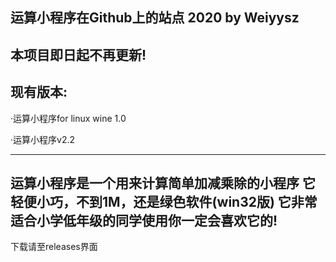 运算小程序在Github上的站点      2020 by Weiyysz
-----------------------------------------------------------------------
本项目即日起不再更新!
-----------------------------------------------------------------------
现有版本:
-----------------------------------------------------------------------
·运算小程序for linux wine 1.0

·运算小程序v2.2

-----------------------------------------------------------------------
运算小程序是一个用来计算简单加减乘除的小程序
它轻便小巧，不到1M，还是绿色软件(win32版)
它非常适合小学低年级的同学使用
​你一定会喜欢它的!
-----------------------------------------------------------------------
下载请至releases界面
